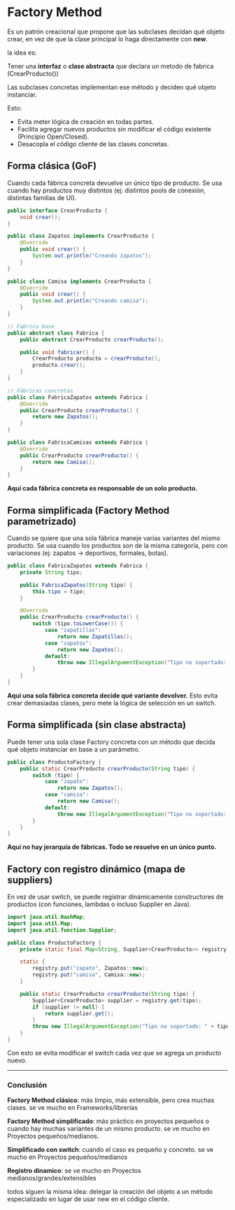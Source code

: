 # Factory Method

Es un patrón creacional que propone que las subclases decidan qué objeto crear, en vez de que la clase principal lo haga 
directamente con **new**.

la idea es: 

Tener una **interfaz** o **clase abstracta** que declara un metodo de fabrica (CrearProducto())

Las subclases concretas implementan ese método y deciden qué objeto instanciar.

Esto:

- Evita meter lógica de creación en todas partes.
- Facilita agregar nuevos productos sin modificar el código existente (Principio Open/Closed).
- Desacopla el código cliente de las clases concretas.

## Forma clásica (GoF)

Cuando cada fábrica concreta devuelve un único tipo de producto.
Se usa cuando hay productos muy distintos (ej: distintos pools de conexión, distintas familias de UI).

````java
public interface CrearProducto {
    void crear();
}

public class Zapatos implements CrearProducto {
    @Override
    public void crear() {
        System.out.println("Creando zapatos");
    }
}

public class Camisa implements CrearProducto {
    @Override
    public void crear() {
        System.out.println("Creando camisa");
    }
}

// Fabrica base
public abstract class Fabrica {
    public abstract CrearProducto crearProducto();

    public void fabricar() {
        CrearProducto producto = crearProducto();
        producto.crear();
    }
}

// Fábricas concretas
public class FabricaZapatos extends Fabrica {
    @Override
    public CrearProducto crearProducto() {
        return new Zapatos();
    }
}

public class FabricaCamisas extends Fabrica {
    @Override
    public CrearProducto crearProducto() {
        return new Camisa();
    }
}
````

**Aquí cada fábrica concreta es responsable de un solo producto.**

## Forma simplificada (Factory Method parametrizado)

Cuando se quiere que una sola fábrica maneje varias variantes del mismo producto.
Se usa cuando los productos son de la misma categoría, pero con variaciones (ej: zapatos → deportivos, formales, botas).

````java
public class FabricaZapatos extends Fabrica {
    private String tipo;

    public FabricaZapatos(String tipo) {
        this.tipo = tipo;
    }

    @Override
    public CrearProducto crearProducto() {
        switch (tipo.toLowerCase()) {
            case "zapatillas":
                return new Zapatillas();
            case "zapatos":
                return new Zapatos();
            default:
                throw new IllegalArgumentException("Tipo no soportado: " + tipo);
        }
    }
}
````

**Aquí una sola fábrica concreta decide qué variante devolver.**
Esto evita crear demasiadas clases, pero mete la lógica de selección en un switch.

## Forma simplificada (sin clase abstracta)

Puede tener una sola clase Factory concreta con un método que decida qué objeto instanciar en base a un parámetro.

````java
public class ProductoFactory {
    public static CrearProducto crearProducto(String tipo) {
        switch (tipo) {
            case "zapato":
                return new Zapatos();
            case "camisa":
                return new Camisa();
            default:
                throw new IllegalArgumentException("Tipo no soportado: " + tipo);
        }
    }
}
````
**Aquí no hay jerarquía de fábricas. Todo se resuelve en un único punto.**

## Factory con registro dinámico (mapa de suppliers)

En vez de usar switch, se puede registrar dinámicamente constructores de productos (con funciones, lambdas o incluso Supplier en Java).

````java
import java.util.HashMap;
import java.util.Map;
import java.util.function.Supplier;

public class ProductoFactory {
    private static final Map<String, Supplier<CrearProducto>> registry = new HashMap<>();

    static {
        registry.put("zapato", Zapatos::new);
        registry.put("camisa", Camisa::new);
    }

    public static CrearProducto crearProducto(String tipo) {
        Supplier<CrearProducto> supplier = registry.get(tipo);
        if (supplier != null) {
            return supplier.get();
        }
        throw new IllegalArgumentException("Tipo no soportado: " + tipo);
    }
}
````

Con esto se evita modificar el switch cada vez que se agrega un producto nuevo.

---

### Conclusión

**Factory Method clásico**: más limpio, más extensible, pero crea muchas clases. se ve mucho en 
Frameworks/librerías

**Factory Method simplificado**: más práctico en proyectos pequeños o cuando hay muchas variantes de un mismo producto. se ve mucho en Proyectos pequeños/medianos.

**Simplificado con switch**: cuando el caso es pequeño y concreto. se ve mucho en Proyectos pequeños/medianos

**Registro dinamico**: se ve mucho en Proyectos medianos/grandes/extensibles

todos siguen la misma idea: delegar la creación del objeto a un método especializado en lugar de usar new en el código cliente.